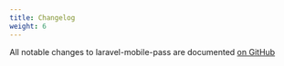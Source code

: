 ```yaml
---
title: Changelog
weight: 6
---
```


All notable changes to laravel-mobile-pass are documented [on GitHub](https://github.com/spatie/laravel-mobile-pass/blob/main/CHANGELOG.md)
